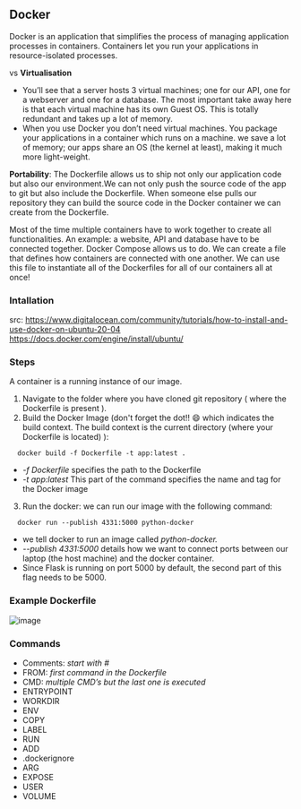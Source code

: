 ## Docker
Docker is an application that simplifies the process of managing application processes in containers. Containers let you run your applications in resource-isolated processes. 

vs
**Virtualisation**
- You’ll see that a server hosts 3 virtual machines; one for our API, one for a webserver and one for a database. The most important take away here is that each virtual machine has its own Guest OS. This is totally redundant and takes up a lot of memory.
- When you use Docker you don’t need virtual machines. You package your applications in a container which runs on a machine. we save a lot of memory; our apps share an OS (the kernel at least), making it much more light-weight. 

**Portability**: The Dockerfile allows us to ship not only our application code but also our environment.We can not only push the source code of the app to git but also include the Dockerfile. When someone else pulls our repository they can build the source code in the Docker container we can create from the Dockerfile.

Most of the time multiple containers have to work together to create all functionalities. An example: a website, API and database have to be connected together. Docker Compose allows us to do. We can create a file that defines how containers are connected with one another. We can use this file to instantiate all of the Dockerfiles for all of our containers all at once!

### Intallation
src: https://www.digitalocean.com/community/tutorials/how-to-install-and-use-docker-on-ubuntu-20-04<br/>
https://docs.docker.com/engine/install/ubuntu/

### Steps
A container is a running instance of our image.

1. Navigate to the folder where you have cloned git repository ( where the Dockerfile is present ).
2. Build the Docker Image (don't forget the dot!! 😄 which indicates the build context. The build context is the current directory (where your Dockerfile is located) ): 
```
  docker build -f Dockerfile -t app:latest .
```
- *-f Dockerfile* specifies the path to the Dockerfile
-  *-t app:latest* This part of the command specifies the name and tag for the Docker image
3. Run the docker:
we can run our image with the following command:

```
  docker run --publish 4331:5000 python-docker
```
- we tell docker to run an image called _python-docker._
- *--publish 4331:5000* details how we want to connect ports between our laptop (the host machine) and the docker container.
- Since Flask is running on port 5000 by default, the second part of this flag needs to be 5000. 

### Example Dockerfile
![image](https://github.com/dhirajmahato/Data_Engineering_module/assets/33785298/3af9a3a0-1a9f-4e6d-81ea-f682f195486f)

### Commands
- Comments:  *start with #*
- FROM:      *first command in the Dockerfile*
- CMD:       *multiple CMD’s but the last one is executed*
- ENTRYPOINT
- WORKDIR
- ENV
- COPY
- LABEL
- RUN
- ADD
- .dockerignore
- ARG
- EXPOSE
- USER
- VOLUME



